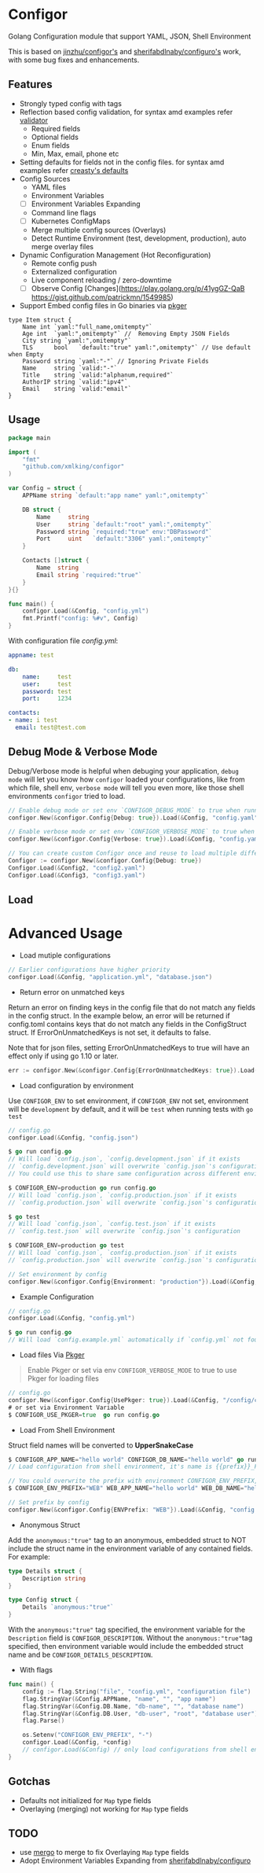 # Configor

Golang Configuration module that support YAML, JSON, Shell Environment

This is based on [jinzhu/configor's](https://github.com/jinzhu/configor) and [sherifabdlnaby/configuro's](https://github.com/sherifabdlnaby/configuro) work, with some bug fixes and enhancements. 

## Features

- Strongly typed config with tags
- Reflection based config validation, for syntax amd examples refer [validator](https://github.com/go-playground/validator#examples)
    - Required fields
    - Optional fields
    - Enum fields
    - Min, Max, email, phone etc
- Setting defaults for fields not in the config files. for syntax amd examples refer [creasty's defaults](https://github.com/creasty/defaults)
- Config Sources
    - YAML files
    - Environment Variables
    - [ ] Environment Variables Expanding
    - Command line flags
    - [ ] Kubernetes ConfigMaps
    - Merge multiple config sources (Overlays)
    - Detect Runtime Environment (test, development, production), auto merge overlay files
- Dynamic Configuration Management (Hot Reconfiguration)
    - Remote config push
    - Externalized configuration
    - Live component reloading / zero-downtime    
    - [ ] Observe Config [Changes](https://play.golang.org/p/41ygGZ-QaB https://gist.github.com/patrickmn/1549985)
- Support Embed config files in Go binaries via [pkger](https://github.com/markbates/pkger)

```golang
type Item struct {
    Name int `yaml:"full_name,omitempty"`
    Age int  `yaml:",omitempty"` //  Removing Empty JSON Fields
    City string `yaml:",omitempty"`
    TLS      bool   `default:"true" yaml:",omitempty"` // Use default when Empty
    Password string `yaml:"-"` // Ignoring Private Fields
    Name     string `valid:"-"`
    Title    string `valid:"alphanum,required"`
    AuthorIP string `valid:"ipv4"`
    Email    string `valid:"email"`
}
```

## Usage

```go
package main

import (
	"fmt"
	"github.com/xmlking/configor"
)

var Config = struct {
	APPName string `default:"app name" yaml:",omitempty"`

	DB struct {
		Name     string
		User     string `default:"root" yaml:",omitempty"`
		Password string `required:"true" env:"DBPassword"`
		Port     uint   `default:"3306" yaml:",omitempty"`
	}

	Contacts []struct {
		Name  string
		Email string `required:"true"`
	}
}{}

func main() {
	configor.Load(&Config, "config.yml")
	fmt.Printf("config: %#v", Config)
}
```

With configuration file *config.yml*:

```yaml
appname: test

db:
    name:     test
    user:     test
    password: test
    port:     1234

contacts:
- name: i test
  email: test@test.com
```

## Debug Mode & Verbose Mode

Debug/Verbose mode is helpful when debuging your application, `debug mode` will let you know how `configor` loaded your configurations, like from which file, shell env, `verbose mode` will tell you even more, like those shell environments `configor` tried to load.

```go
// Enable debug mode or set env `CONFIGOR_DEBUG_MODE` to true when running your application
configor.New(&configor.Config{Debug: true}).Load(&Config, "config.yaml")

// Enable verbose mode or set env `CONFIGOR_VERBOSE_MODE` to true when running your application
configor.New(&configor.Config{Verbose: true}).Load(&Config, "config.yaml")

// You can create custom Configor once and reuse to load multiple different configs  
Configor := configor.New(&configor.Config{Debug: true})
Configor.Load(&Config2, "config2.yaml")
Configor.Load(&Config3, "config3.yaml")
```

## Load

# Advanced Usage

* Load mutiple configurations

```go
// Earlier configurations have higher priority
configor.Load(&Config, "application.yml", "database.json")
```

* Return error on unmatched keys

Return an error on finding keys in the config file that do not match any fields in the config struct.
In the example below, an error will be returned if config.toml contains keys that do not match any fields in the ConfigStruct struct.
If ErrorOnUnmatchedKeys is not set, it defaults to false.

Note that for json files, setting ErrorOnUnmatchedKeys to true will have an effect only if using go 1.10 or later.

```go
err := configor.New(&configor.Config{ErrorOnUnmatchedKeys: true}).Load(&ConfigStruct, "config.toml")
```

* Load configuration by environment

Use `CONFIGOR_ENV` to set environment, if `CONFIGOR_ENV` not set, environment will be `development` by default, and it will be `test` when running tests with `go test`

```go
// config.go
configor.Load(&Config, "config.json")

$ go run config.go
// Will load `config.json`, `config.development.json` if it exists
// `config.development.json` will overwrite `config.json`'s configuration
// You could use this to share same configuration across different environments

$ CONFIGOR_ENV=production go run config.go
// Will load `config.json`, `config.production.json` if it exists
// `config.production.json` will overwrite `config.json`'s configuration

$ go test
// Will load `config.json`, `config.test.json` if it exists
// `config.test.json` will overwrite `config.json`'s configuration

$ CONFIGOR_ENV=production go test
// Will load `config.json`, `config.production.json` if it exists
// `config.production.json` will overwrite `config.json`'s configuration
```

```go
// Set environment by config
configor.New(&configor.Config{Environment: "production"}).Load(&Config, "config.json")
```

* Example Configuration

```go
// config.go
configor.Load(&Config, "config.yml")

$ go run config.go
// Will load `config.example.yml` automatically if `config.yml` not found and print warning message
```

* Load files Via [Pkger](https://github.com/markbates/pkger)

> Enable Pkger or set via env `CONFIGOR_VERBOSE_MODE` to true to use Pkger for loading files

```go
// config.go
configor.New(&configor.Config{UsePkger: true}).Load(&Config, "/config/config.json")
# or set via Environment Variable 
$ CONFIGOR_USE_PKGER=true  go run config.go
```

* Load From Shell Environment

Struct field names will be converted to **UpperSnakeCase**
```go
$ CONFIGOR_APP_NAME="hello world" CONFIGOR_DB_NAME="hello world" go run config.go
// Load configuration from shell environment, it's name is {{prefix}}_FieldName
```

```go
// You could overwrite the prefix with environment CONFIGOR_ENV_PREFIX, for example:
$ CONFIGOR_ENV_PREFIX="WEB" WEB_APP_NAME="hello world" WEB_DB_NAME="hello world" go run config.go

// Set prefix by config
configor.New(&configor.Config{ENVPrefix: "WEB"}).Load(&Config, "config.json")
```

* Anonymous Struct

Add the `anonymous:"true"` tag to an anonymous, embedded struct to NOT include the struct name in the environment
variable of any contained fields.  For example:

```go
type Details struct {
	Description string
}

type Config struct {
	Details `anonymous:"true"`
}
```

With the `anonymous:"true"` tag specified, the environment variable for the `Description` field is `CONFIGOR_DESCRIPTION`.
Without the `anonymous:"true"`tag specified, then environment variable would include the embedded struct name and be `CONFIGOR_DETAILS_DESCRIPTION`.

* With flags

```go
func main() {
	config := flag.String("file", "config.yml", "configuration file")
	flag.StringVar(&Config.APPName, "name", "", "app name")
	flag.StringVar(&Config.DB.Name, "db-name", "", "database name")
	flag.StringVar(&Config.DB.User, "db-user", "root", "database user")
	flag.Parse()

	os.Setenv("CONFIGOR_ENV_PREFIX", "-")
	configor.Load(&Config, *config)
	// configor.Load(&Config) // only load configurations from shell env & flag
}
```

## Gotchas
- Defaults not initialized for `Map` type fields
- Overlaying (merging) not working for `Map` type fields

## TODO
- use [mergo](https://github.com/imdario/mergo) to merge to fix Overlaying `Map` type fields
- Adopt Environment Variables Expanding from [sherifabdlnaby/configuro](https://github.com/sherifabdlnaby/configuro)